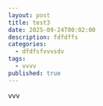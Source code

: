 ```yaml
---
layout: post
title: test3
date: 2025-09-24T00:02:00
description: fdfdffs
categories:
  - dfdfsfvvvsdv
tags:
  - vvvv
published: true
---
```

vvv
